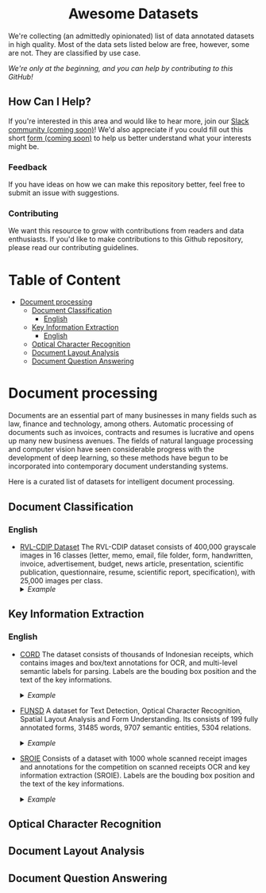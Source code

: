 
<div align="center">
  <h1>Awesome Datasets</h1>
</div>

We're collecting (an admittedly opinionated) list of data annotated datasets in high quality. Most of the data sets listed below are free, however, some are not. They are classified by use case.

*We're only at the beginning, and you can help by contributing to this GitHub!*

<!-- omit in toc -->
## How Can I Help?

If you're interested in this area and would like to hear more, join our [Slack community (coming soon)](#)! We'd also appreciate if you could fill out this short [form (coming soon)](#) to help us better understand what your interests might be.

<!-- omit in toc -->
### Feedback

If you have ideas on how we can make this repository better, feel free to submit an issue with suggestions.

<!-- omit in toc -->
### Contributing

We want this resource to grow with contributions from readers and data enthusiasts. If you'd like to make contributions to this Github repository, please read our contributing guidelines.

<!-- omit in toc -->
# Table of Content

- [Document processing](#document-processing)
  - [Document Classification](#document-classification)
    - [English](#english)
  - [Key Information Extraction](#key-information-extraction)
    - [English](#english-1)
  - [Optical Character Recognition](#optical-character-recognition)
  - [Document Layout Analysis](#document-layout-analysis)
  - [Document Question Answering](#document-question-answering)


# Document processing

Documents are an essential part of many businesses in many fields such as law, finance and technology, among others. Automatic processing of documents such as invoices, contracts and resumes is lucrative and opens up many new business avenues. The fields of natural language processing and computer vision have seen considerable progress with the development of deep learning, so these methods have begun to be incorporated into contemporary document understanding systems.

Here is a curated list of datasets for intelligent document processing.

## Document Classification

### English

- [RVL-CDIP Dataset](https://www.cs.cmu.edu/~aharley/rvl-cdip/) The RVL-CDIP dataset consists of 400,000 grayscale images in 16 classes (letter, memo, email, file folder, form, handwritten, invoice, advertisement, budget, news article, presentation, scientific
publication, questionnaire, resume, scientific report, specification), with 25,000 images per class.
  <details>
    <summary><i>Example</i></summary>
    <img src="https://production-media.paperswithcode.com/datasets/RVL-CDIP-0000000502-f579eaab_GQ7QoTc.jpg" />
  </details>

## Key Information Extraction

### English

- [CORD](https://github.com/clovaai/cord) The dataset consists of thousands of Indonesian receipts, which contains images and box/text annotations for OCR, and multi-level semantic labels for parsing. Labels are the bouding box position and the text of the key informations.
  <details>
    <summary><i>Example</i></summary>
    <img src="https://guillaumejaume.github.io/FUNSD/img/two_forms.png" />
  </details>

- [FUNSD](https://guillaumejaume.github.io/FUNSD/) A dataset for Text Detection, Optical Character Recognition, Spatial Layout Analysis and Form Understanding. Its consists of 199 fully annotated forms, 31485 words, 9707 semantic entities, 5304 relations.
  <details>
    <summary><i>Example</i></summary>
    <img src="https://github.com/clovaai/cord/raw/master/figure/sample.png" />
  </details>

- [SROIE](https://drive.google.com/open?id=1ShItNWXyiY1tFDM5W02bceHuJjyeeJl2) Consists of a dataset with 1000 whole scanned receipt images and annotations for the competition on scanned receipts OCR and key information extraction (SROIE). Labels are the bouding box position and the text of the key informations.
  <details>
    <summary><i>Example</i></summary>
    <img src="https://production-media.paperswithcode.com/datasets/Screenshot_2021-08-09_at_14.29.44.png" />
  </details>




<!-- Łukasz Borchmann, Michał Pietruszka, Tomasz Stanislawek, Dawid Jurkiewicz, Michał Turski, Karolina Szyndler, Filip Graliński 2021
Spatial Dual-Modality Graph Reasoning for Key Information Extraction, [Website ]

Hongbin Sun, Zhanghui Kuang, Xiaoyu Yue, Chenhao Lin, Wayne Zhang arxiv 2021
Kleister: Key Information Extraction Datasets Involving Long Documents with Complex Layouts, [data nda  ], [data charity  ]

Tomasz Stanisławek, Filip Graliński, Anna Wróblewska, Dawid Lipiński, Agnieszka Kaliska, Paulina Rosalska, Bartosz Topolski, Przemysław Biecek ICDAR 2021
SROIE, [Website]

Zheng Huang, Kai Chen, Jianhua He, Xiang Bai, Dimosthenis Karatzas, Shijian Lu, C. V. Jawahar ICDAR 2019
CORD, [code/data  ]

Park, Seunghyun and Shin, Seung and Lee, Bado and Lee, Junyeop and Surh, Jaeheung and Seo, Minjoon and Lee, Hwalsuk NeurIPS Workshop Document Intelligence 2019
FUNSD, [Website]

Guillaume Jaume, Hazım Kemal Ekenel, Jean-Philippe Thiran ICDAR-OST 2019
NIST, [Website]

Darren Dimmick, Michael Garris, Charles Wilson, Patricia Flanagan
Deepform, [Website]

Jonathan Stray, Nicholas Bardy

### Chinese


(EPHOIE) Towards Robust Visual Information Extraction in Real World: New Dataset and Novel Solution, [code/data  ]

Jiapeng Wang, Chongyu Liu, Lianwen Jin, Guozhi Tang, Jiaxin Zhang, Shuaitao Zhang, Qianying Wang, Yaqiang Wu, Mingxiang Cai AAAI 2021
Metaknowledge Extraction Based onMulti-Modal Documents, [code/data  ]

Shukan Liu, Ruilin Xu, Boying Geng, Qiao Sun, Li Duan, Yiming Liu IEEE Access 2011
EATEN: Entity-aware Attention for Single Shot Visual Text Extraction, [data], [code ]

He Guo, Xiameng Qin, Jiaming Liu, Junyu Han, Jingtuo Liu and Errui Ding ICDAR 2019


### Multilanguage

XFUN benchmark, [code/data ]

Yiheng Xu, Tengchao Lv, Lei Cui, Guoxin Wang, Yijuan Lu, Dinei Florencio, Cha Zhang, Furu Wei arxiv 2021
Ghega dataset, [Website]

Vishal Sunder, Ashwin Srinivasan, Lovekesh Vig, Gautam Shroff, Rohit Rahul arxiv 2019
The dataset is composed as follows. It contains two groups of documents: 110 data-sheets of electronic components and 136 patents. Each group is further divided in classes: data-sheets classes share the component type and producer; patents classes share the patent source.

-->

## Optical Character Recognition



## Document Layout Analysis

## Document Question Answering

